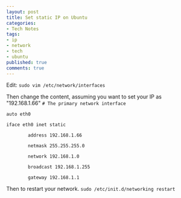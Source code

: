 ```yaml
---
layout: post
title: Set static IP on Ubuntu
categories:
- Tech Notes
tags:
- ip
- network
- tech
- ubuntu
published: true
comments: true
---
```

<p>Edit:
<code>sudo vim /etc/network/interfaces</code></p>

<p>Then change the content, assuming you want to set your IP as "192.168.1.66"
<code># The primary network interface<br />
auto eth0<br />
iface eth0 inet static<br />
        address 192.168.1.66<br />
        netmask 255.255.255.0<br />
        network 192.168.1.0<br />
        broadcast 192.168.1.255<br />
        gateway 192.168.1.1
</code></p>

<p>Then to restart your network.
<code>sudo /etc/init.d/networking restart</code></p>
